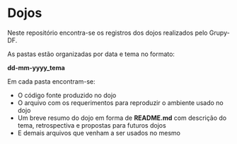 Dojos
=====

Neste repositório encontra-se os registros dos dojos realizados pelo Grupy-DF.

As pastas estão organizadas por data e tema no formato:

**dd-mm-yyyy_tema**

Em cada pasta encontram-se:

- O código fonte produzido no dojo
- O arquivo com os requerimentos para reproduzir o ambiente usado no dojo
- Um breve resumo do dojo em forma de **README.md** com descrição do tema, retrospectiva e propostas para futuros dojos
- E demais arquivos que venham a ser usados no mesmo